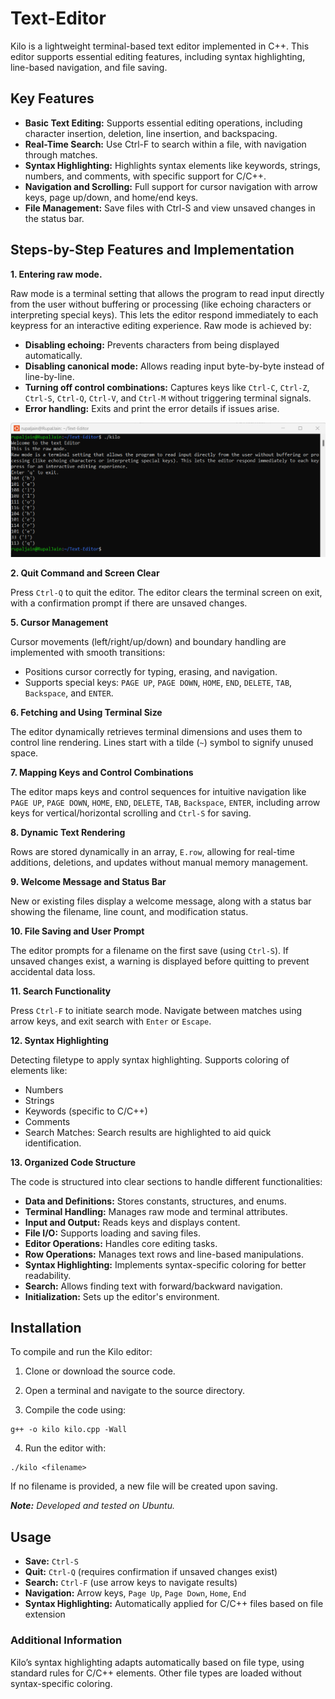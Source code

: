 # Text-Editor

Kilo is a lightweight terminal-based text editor implemented in C++. This editor supports essential editing features, including syntax highlighting, line-based navigation, and file saving.

## Key Features

- **Basic Text Editing:** Supports essential editing operations, including character insertion, deletion, line insertion, and backspacing. 
- **Real-Time Search:** Use Ctrl-F to search within a file, with navigation through matches.
- **Syntax Highlighting:** Highlights syntax elements like keywords, strings, numbers, and comments, with specific support for C/C++.
- **Navigation and Scrolling:** Full support for cursor navigation with arrow keys, page up/down, and home/end keys.
- **File Management:** Save files with Ctrl-S and view unsaved changes in the status bar.

## Steps-by-Step Features and Implementation

**1. Entering raw mode.** 

Raw mode is a terminal setting that allows the program to read input directly from the user without buffering or processing (like echoing characters or interpreting special keys). This lets the editor respond immediately to each keypress for an interactive editing experience. Raw mode is achieved by:

* **Disabling echoing:** Prevents characters from being displayed automatically.
* **Disabling canonical mode:** Allows reading input byte-by-byte instead of line-by-line.
* **Turning off control combinations:** Captures keys like `Ctrl-C`, `Ctrl-Z`, `Ctrl-S`, `Ctrl-Q`, `Ctrl-V`, and `Ctrl-M` without triggering terminal signals.
* **Error handling:** Exits and print the error details if issues arise.

![Raw Mode](screenshots\proj_text_editor.png)


**2. Quit Command and Screen Clear**

Press `Ctrl-Q` to quit the editor. The editor clears the terminal screen on exit, with a confirmation prompt if there are unsaved changes.

**5. Cursor Management**

Cursor movements (left/right/up/down) and boundary handling are implemented with smooth transitions:

* Positions cursor correctly for typing, erasing, and navigation.
* Supports special keys: `PAGE UP`, `PAGE DOWN`, `HOME`, `END`, `DELETE`, `TAB`, `Backspace`, and `ENTER`.


**6. Fetching and Using Terminal Size**

The editor dynamically retrieves terminal dimensions and uses them to control line rendering. Lines start with a tilde (`~`) symbol to signify unused space.


**7. Mapping Keys and Control Combinations**

The editor maps keys and control sequences for intuitive navigation like `PAGE UP`, `PAGE DOWN`, `HOME`, `END`, `DELETE`, `TAB`, `Backspace`, `ENTER`, including arrow keys for vertical/horizontal scrolling and `Ctrl-S` for saving.

**8. Dynamic Text Rendering**

Rows are stored dynamically in an array, `E.row`, allowing for real-time additions, deletions, and updates without manual memory management.

**9. Welcome Message and Status Bar**

New or existing files display a welcome message, along with a status bar showing the filename, line count, and modification status.

**10. File Saving and User Prompt**

The editor prompts for a filename on the first save (using `Ctrl-S`). If unsaved changes exist, a warning is displayed before quitting to prevent accidental data loss.


**11. Search Functionality**

Press `Ctrl-F` to initiate search mode. Navigate between matches using arrow keys, and exit search with `Enter` or `Escape`.


**12. Syntax Highlighting**

Detecting filetype to apply syntax highlighting. Supports coloring of elements like:

* Numbers
* Strings
* Keywords (specific to C/C++)
* Comments
* Search Matches: Search results are highlighted to aid quick identification.

**13. Organized Code Structure**

The code is structured into clear sections to handle different functionalities:

* **Data and Definitions:** Stores constants, structures, and enums.
* **Terminal Handling:** Manages raw mode and terminal attributes.
* **Input and Output:** Reads keys and displays content.
* **File I/O:** Supports loading and saving files.
* **Editor Operations:** Handles core editing tasks.
* **Row Operations:** Manages text rows and line-based manipulations.
* **Syntax Highlighting:** Implements syntax-specific coloring for better readability.
* **Search:** Allows finding text with forward/backward navigation.
* **Initialization:** Sets up the editor's environment.



## Installation

To compile and run the Kilo editor:

1. Clone or download the source code.

2. Open a terminal and navigate to the source directory.

3. Compile the code using:


```
g++ -o kilo kilo.cpp -Wall
```

4. Run the editor with:

```
./kilo <filename>
```

If no filename is provided, a new file will be created upon saving.

***Note:** Developed and tested on Ubuntu.*

## Usage

* **Save:** `Ctrl-S`
* **Quit:** `Ctrl-Q` (requires confirmation if unsaved changes exist)
* **Search:** `Ctrl-F` (use arrow keys to navigate results)
* **Navigation:** Arrow keys, `Page Up`, `Page Down`, `Home`, `End`
* **Syntax Highlighting:** Automatically applied for C/C++ files based on file extension


### Additional Information
Kilo’s syntax highlighting adapts automatically based on file type, using standard rules for C/C++ elements. Other file types are loaded without syntax-specific coloring.